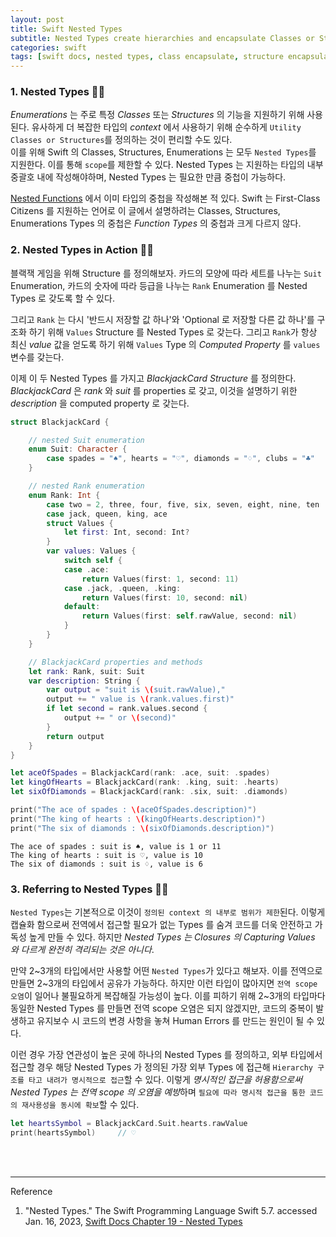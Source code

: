 ```yaml
---
layout: post
title: Swift Nested Types
subtitle: Nested Types create hierarchies and encapsulate Classes or Structures or Enumerations.
categories: swift
tags: [swift docs, nested types, class encapsulate, structure encapsulate, nested classes, nested structures, nested enumerations]
---
```


### 1. Nested Types 👩‍💻

*Enumerations* 는 주로 특정 *Classes* 또는 *Structures* 의 기능을 지원하기 위해 사용된다. 유사하게 더 복잡한 타입의 
*context* 에서 사용하기 위해 순수하게 `Utility Classes or Structures`를 정의하는 것이 편리할 수도 있다.  
이를 위해 Swift 의 Classes, Structures, Enumerations 는 모두 `Nested Types`를 지원한다. 이를 통해 `scope`를 
제한할 수 있다. Nested Types 는 지원하는 타입의 내부 중괄호 내에 작성해야하며, Nested Types 는 필요한 만큼 중첩이 가능하다.

[Nested Functions](/swift/2022/10/19/functions.html#h-6-nested-functions-) 에서 이미 타입의 중첩을 작성해본 적 있다. 
Swift 는 First-Class Citizens 를 지원하는 언어로 이 글에서 설명하려는 Classes, Structures, Enumerations Types 의 중첩은 
*Function Types* 의 중첩과 크게 다르지 않다.

### 2. Nested Types in Action 👩‍💻

블랙잭 게임을 위해 Structure 를 정의해보자. 카드의 모양에 따라 세트를 나누는 `Suit` Enumeration, 카드의 숫자에 따라 등급을 나누는 
`Rank` Enumeration 를 Nested Types 로 갖도록 할 수 있다.

그리고 `Rank` 는 다시 '반드시 저장할 값 하나'와 'Optional 로 저장할 다른 값 하나'를 구조화 하기 위해 `Values` Structure 를 
Nested Types 로 갖는다. 그리고 `Rank`가 항상 최신 *value* 값을 얻도록 하기 위해 `Values` Type 의 *Computed Property* 를 
`values` 변수를 갖는다. 

이제 이 두 Nested Types 를 가지고 *BlackjackCard Structure* 를 정의한다. *BlackjackCard* 은 *rank* 와 
*suit* 를 properties 로 갖고, 이것을 설명하기 위한 *description* 을 computed property 로 갖는다. 

```swift
struct BlackjackCard {

    // nested Suit enumeration
    enum Suit: Character {
        case spades = "♠", hearts = "♡", diamonds = "♢", clubs = "♣"
    }

    // nested Rank enumeration
    enum Rank: Int {
        case two = 2, three, four, five, six, seven, eight, nine, ten
        case jack, queen, king, ace
        struct Values {
            let first: Int, second: Int?
        }
        var values: Values {
            switch self {
            case .ace:
                return Values(first: 1, second: 11)
            case .jack, .queen, .king:
                return Values(first: 10, second: nil)
            default:
                return Values(first: self.rawValue, second: nil)
            }
        }
    }

    // BlackjackCard properties and methods
    let rank: Rank, suit: Suit
    var description: String {
        var output = "suit is \(suit.rawValue),"
        output += " value is \(rank.values.first)"
        if let second = rank.values.second {
            output += " or \(second)"
        }
        return output
    }
}
```

```swift
let aceOfSpades = BlackjackCard(rank: .ace, suit: .spades)
let kingOfHearts = BlackjackCard(rank: .king, suit: .hearts)
let sixOfDiamonds = BlackjackCard(rank: .six, suit: .diamonds)

print("The ace of spades : \(aceOfSpades.description)")
print("The king of hearts : \(kingOfHearts.description)")
print("The six of diamonds : \(sixOfDiamonds.description)")
```

```console
The ace of spades : suit is ♠, value is 1 or 11
The king of hearts : suit is ♡, value is 10
The six of diamonds : suit is ♢, value is 6
```

### 3. Referring to Nested Types 👩‍💻

`Nested Types`는 기본적으로 이것이 `정의된 context 의 내부로 범위가 제한`된다. 이렇게 캡슐화 함으로써 전역에서 접근할 필요가 없는 
Types 를 숨겨 코드를 더욱 안전하고 가독성 높게 만들 수 있다. 하지만 *Nested Types 는 Closures 의 Capturing Values 와 다르게 
완전히 격리되는 것은 아니다*.

만약 2~3개의 타입에서만 사용할 어떤 `Nested Types`가 있다고 해보자. 이를 전역으로 만들면 2~3개의 타입에서 공유가 가능하다. 하지만 이런 
타입이 많아지면 `전역 scope 오염`이 일어나 불필요하게 복잡해질 가능성이 높다. 이를 피하기 위해 2~3개의 타입마다 동일한 Nested Types 를 
만들면 전역 scope 오염은 되지 않겠지만, 코드의 중복이 발생하고 유지보수 시 코드의 변경 사항을 놓쳐 Human Errors 를 만드는 원인이 될 수 있다.

이런 경우 가장 연관성이 높은 곳에 하나의 Nested Types 를 정의하고, 외부 타입에서 접근할 경우 해당 Nested Types 가 정의된 가장 외부 
Types 에 접근해 `Hierarchy 구조를 타고 내려가 명시적으로 접근`할 수 있다. 이렇게 *명시적인 접근을 허용함으로써 Nested Types 는 
전역 scope 의 오염을 예방*하며 `필요에 따라 명시적 접근을 통한 코드의 재사용성을 동시에 확보`할 수 있다.

```swift
let heartsSymbol = BlackjackCard.Suit.hearts.rawValue
print(heartsSymbol)     // ♡
```


<br><br>

---
Reference

1. "Nested Types." The Swift Programming Language Swift 5.7. accessed Jan. 16, 2023, [Swift Docs Chapter 19 - Nested Types](https://docs.swift.org/swift-book/LanguageGuide/NestedTypes.html)
